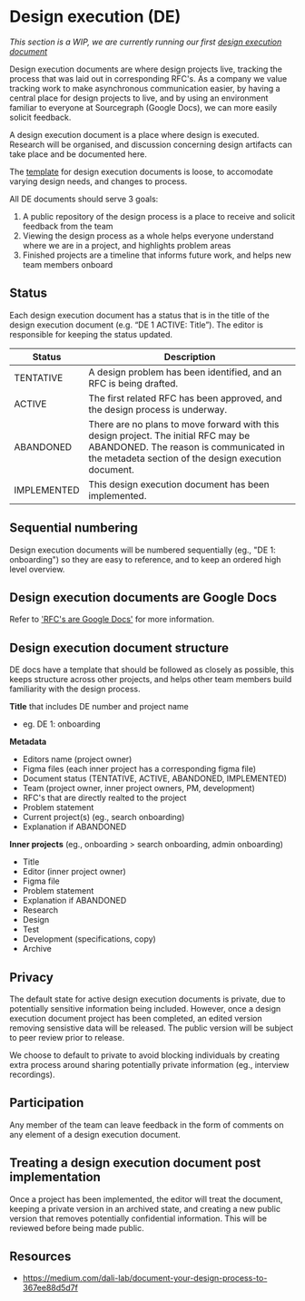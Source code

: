 # Design execution (DE)

*This section is a WIP, we are currently running our first [design execution document](https://docs.google.com/document/d/1xjygvhxjWekkhstlTch5q7x2N3L7uKMIG8Pq9IbWCaI/edit#)*

Design execution documents are where design projects live, tracking the process that was laid out in corresponding RFC's. As a company we value tracking work to make asynchronous communication easier, by having a central place for design projects to live, and by using an environment familiar to everyone at Sourcegraph (Google Docs), we can more easily solicit feedback.

A design execution document is a place where design is executed. Research will be organised, and discussion concerning design artifacts can take place and be documented here.

The [template](https://docs.google.com/document/d/12qT1U_ogBBY1ED6XlG-3MnbeOzCuYrnvoU7inpUMtPM/edit#) for design execution documents is loose, to accomodate varying design needs, and changes to process. 

All DE documents should serve 3 goals:

1. A public repository of the design process is a place to receive and solicit feedback from the team
2. Viewing the design process as a whole helps everyone understand where we are in a project, and highlights problem areas
3. Finished projects are a timeline that informs future work, and helps new team members onboard

## Status

Each design execution document has a status that is in the title of the design execution document (e.g. “DE 1 ACTIVE: Title”). The editor is responsible for keeping the status updated.

| Status | Description |
|-------|-------------|
| TENTATIVE | A design problem has been identified, and an RFC is being drafted. |
| ACTIVE | The first related RFC has been approved, and the design process is underway. |
| ABANDONED | There are no plans to move forward with this design project. The initial RFC may be ABANDONED. The reason is communicated in the metadeta section of the design execution document. |
| IMPLEMENTED | This design execution document has been implemented. |

## Sequential numbering

Design execution documents will be numbered sequentially (eg., "DE 1: onboarding") so they are easy to reference, and to keep an ordered high level overview.

## Design execution documents are Google Docs

Refer to ['RFC's are Google Docs'](https://about.sourcegraph.com/handbook/communication/rfcs#rfcs-are-google-docs) for more information.

## Design execution document structure

DE docs have a template that should be followed as closely as possible, this keeps structure across other projects, and helps other team members build familiarity with the design process.

**Title** that includes DE number and project name
- eg. DE 1: onboarding

**Metadata**
- Editors name (project owner)
- Figma files (each inner project has a corresponding figma file)
- Document status (TENTATIVE, ACTIVE, ABANDONED, IMPLEMENTED)
- Team (project owner, inner project owners, PM, development)
- RFC's that are directly realted to the project
- Problem statement
- Current project(s) (eg., search onboarding)
- Explanation if ABANDONED

**Inner projects** (eg., onboarding > search onboarding, admin onboarding) 
- Title
- Editor (inner project owner)
- Figma file
- Problem statement
- Explanation if ABANDONED
- Research
- Design
- Test
- Development (specifications, copy)
- Archive

## Privacy

The default state for active design execution documents is private, due to potentially sensitive information being included. However, once a design execution document project has been completed, an edited version removing sensistive data will be released. The public version will be subject to peer review prior to release.

We choose to default to private to avoid blocking individuals by creating extra process around sharing potentially private information (eg., interview recordings).

## Participation

Any member of the team can leave feedback in the form of comments on any element of a design execution document.

## Treating a design execution document post implementation

Once a project has been implemented, the editor will treat the document, keeping a private version in an archived state, and creating a new public version that removes potentially confidential information. This will be reviewed before being made public.

## Resources

- https://medium.com/dali-lab/document-your-design-process-to-367ee88d5d7f
